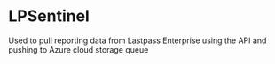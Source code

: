 # LPSentinel

Used to pull reporting data from Lastpass Enterprise using the API and pushing to Azure cloud storage queue


